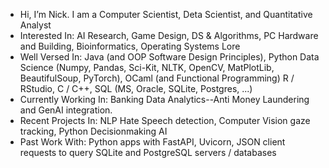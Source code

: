 - Hi, I’m Nick. I am a Computer Scientist, Deta Scientist, and Quantitative Analyst
- Interested In: AI Research, Game Design, DS & Algorithms, PC Hardware and Building, Bioinformatics, Operating Systems Lore
- Well Versed In: Java (and OOP Software Design Principles), Python Data Science (Numpy, Pandas, Sci-Kit, NLTK, OpenCV, MatPlotLib, BeautifulSoup, PyTorch), OCaml (and Functional Programming) R / RStudio, C / C++, SQL (MS, Oracle, SQLite, Postgres, ...)
- Currently Working In: Banking Data Analytics--Anti Money Laundering and GenAI integration.
- Recent Projects In: NLP Hate Speech detection, Computer Vision gaze tracking, Python Decisionmaking AI
- Past Work With: Python apps with FastAPI, Uvicorn, JSON client requests to query SQLite and PostgreSQL servers / databases
